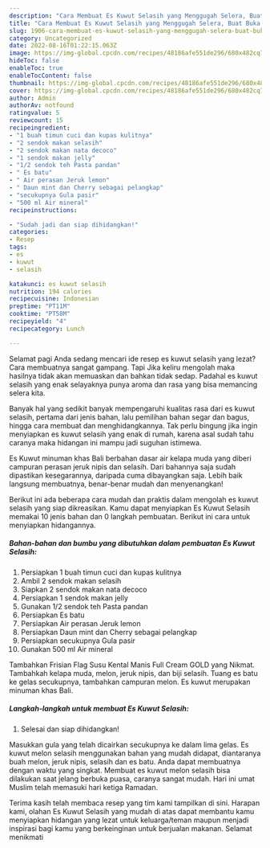 ```yaml
---
description: "Cara Membuat Es Kuwut Selasih yang Menggugah Selera, Buat Buka Puasa Lezat Sekali"
title: "Cara Membuat Es Kuwut Selasih yang Menggugah Selera, Buat Buka Puasa Lezat Sekali"
slug: 1906-cara-membuat-es-kuwut-selasih-yang-menggugah-selera-buat-buka-puasa-lezat-sekali
category: Uncategorized
date: 2022-08-16T01:22:15.063Z
image: https://img-global.cpcdn.com/recipes/48186afe551de296/680x482cq70/es-kuwut-selasih-foto-resep-utama.jpg
hideToc: false
enableToc: true
enableTocContent: false
thumbnail: https://img-global.cpcdn.com/recipes/48186afe551de296/680x482cq70/es-kuwut-selasih-foto-resep-utama.jpg
cover: https://img-global.cpcdn.com/recipes/48186afe551de296/680x482cq70/es-kuwut-selasih-foto-resep-utama.jpg
author: Admin
authorAv: notfound
ratingvalue: 5
reviewcount: 15
recipeingredient:
- "1 buah timun cuci dan kupas kulitnya"
- "2 sendok makan selasih"
- "2 sendok makan nata decoco"
- "1 sendok makan jelly"
- "1/2 sendok teh Pasta pandan"
- " Es batu"
- " Air perasan Jeruk lemon"
- " Daun mint dan Cherry sebagai pelangkap"
- "secukupnya Gula pasir"
- "500 ml Air mineral"
recipeinstructions:

- "Sudah jadi dan siap dihidangkan!"
categories:
- Resep
tags:
- es
- kuwut
- selasih

katakunci: es kuwut selasih 
nutrition: 194 calories
recipecuisine: Indonesian
preptime: "PT11M"
cooktime: "PT58M"
recipeyield: "4"
recipecategory: Lunch

---
```



Selamat pagi Anda sedang mencari ide resep es kuwut selasih yang lezat? Cara membuatnya sangat gampang. Tapi Jika keliru mengolah maka hasilnya tidak akan memuaskan dan bahkan tidak sedap. Padahal es kuwut selasih yang enak selayaknya punya aroma dan rasa yang bisa memancing selera kita.


Banyak hal yang sedikit banyak mempengaruhi kualitas rasa dari es kuwut selasih, pertama dari jenis bahan, lalu pemilihan bahan segar dan bagus, hingga cara membuat dan menghidangkannya. Tak perlu bingung jika ingin menyiapkan es kuwut selasih yang enak di rumah, karena asal sudah tahu caranya maka hidangan ini mampu jadi suguhan istimewa.

Es Kuwut minuman khas Bali berbahan dasar air kelapa muda yang diberi campuran perasan jeruk nipis dan selasih. Dari bahannya saja sudah dipastikan kesegarannya, daripada cuma dibayangkan saja. Lebih baik langsung membuatnya, benar-benar mudah dan menyenangkan!


Berikut ini ada beberapa cara mudah dan praktis dalam mengolah es kuwut selasih yang siap dikreasikan. Kamu dapat menyiapkan Es Kuwut Selasih memakai 10 jenis bahan dan 0 langkah pembuatan. Berikut ini cara untuk menyiapkan hidangannya.

<!--inarticleads1-->

##### Bahan-bahan dan bumbu yang dibutuhkan dalam pembuatan Es Kuwut Selasih:

1. Persiapkan 1 buah timun cuci dan kupas kulitnya
1. Ambil 2 sendok makan selasih
1. Siapkan 2 sendok makan nata decoco
1. Persiapkan 1 sendok makan jelly
1. Gunakan 1/2 sendok teh Pasta pandan
1. Persiapkan  Es batu
1. Persiapkan  Air perasan Jeruk lemon
1. Persiapkan  Daun mint dan Cherry sebagai pelangkap
1. Persiapkan secukupnya Gula pasir
1. Gunakan 500 ml Air mineral


Tambahkan Frisian Flag Susu Kental Manis Full Cream GOLD yang Nikmat. Tambahkah kelapa muda, melon, jeruk nipis, dan biji selasih. Tuang es batu ke gelas secukupnya, tambahkan campuran melon. Es kuwut merupakan minuman khas Bali. 

<!--inarticleads2-->

##### Langkah-langkah untuk membuat Es Kuwut Selasih:


1. Selesai dan siap dihidangkan!

Masukkan gula yang telah dicairkan secukupnya ke dalam lima gelas. Es kuwut melon selasih menggunakan bahan yang mudah didapat, diantaranya buah melon, jeruk nipis, selasih dan es batu. Anda dapat membuatnya dengan waktu yang singkat. Membuat es kuwut melon selasih bisa dilakukan saat jelang berbuka puasa, caranya sangat mudah. Hari ini umat Muslim telah memasuki hari ketiga Ramadan. 

Terima kasih telah membaca resep yang tim kami tampilkan di sini. Harapan kami, olahan Es Kuwut Selasih yang mudah di atas dapat membantu kamu menyiapkan hidangan yang lezat untuk keluarga/teman maupun menjadi inspirasi bagi kamu yang berkeinginan untuk berjualan makanan. Selamat menikmati

